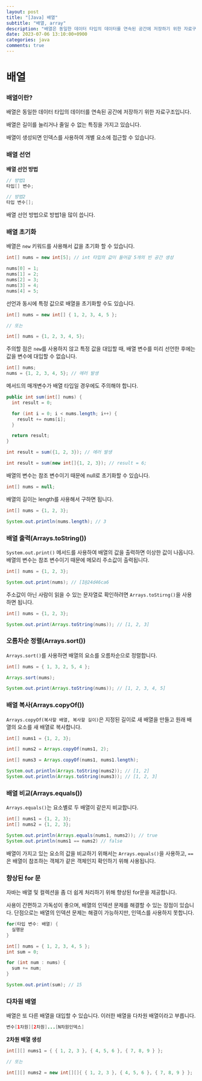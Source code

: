 ```yaml
---
layout: post
title: "[Java] 배열"
subtitle: "배열, array"
description: "배열은 동일한 데이터 타입의 데이터를 연속된 공간에 저장하기 위한 자료구조입니다. 배열은 길이를 늘리거나 줄일 수 없는 특징을 가지고 있습니다. 배열이 생성되면 인덱스를 사용하여 개별 요소에 접근할 수 있습니다."
date: 2023-07-06 13:10:00+0900
categories: java
comments: true
---
```


# 배열

### 배열이란?

배열은 동일한 데이터 타입의 데이터를 연속된 공간에 저장하기 위한 자료구조입니다.

배열은 길이를 늘리거나 줄일 수 없는 특징을 가지고 있습니다.

배열이 생성되면 인덱스를 사용하여 개별 요소에 접근할 수 있습니다.

### 배열 선언

**배열 선언 방법**

```java
// 방법1
타입[] 변수;

// 방법2
타입 변수[];
```

배열 선언 방법으로 방법1을 많이 씁니다.

### 배열 초기화

배열은 `new` 키워드를 사용해서 값을 초기화 할 수 있습니다.

```java
int[] nums = new int[5]; // int 타입의 값이 들어갈 5개의 빈 공간 생성

nums[0] = 1;
nums[1] = 2;
nums[2] = 3;
nums[3] = 4;
nums[4] = 5;
```

선언과 동시에 특정 값으로 배열을 초기화할 수도 있습니다.

```java
int[] nums = new int[] { 1, 2, 3, 4, 5 };

// 또는

int[] nums = {1, 2, 3, 4, 5};
```

주의할 점은 `new`를 사용하지 않고 특정 값을 대입할 때, 배열 변수를 미리 선언한 후에는 값을 변수에 대입할 수 없습니다.

```java
int[] nums;
nums = {1, 2, 3, 4, 5}; // 에러 발생
```

메서드의 매개변수가 배열 타입일 경우에도 주의해야 합니다.

```java
public int sum(int[] nums) {
  int result = 0;

  for (int i = 0; i < nums.length; i++) {
    result += nums[i];
  }

  return result;
}

int result = sum({1, 2, 3}); // 에러 발생

int result = sum(new int[]{1, 2, 3}); // result = 6;
```

배열의 변수는 참조 변수이기 때문에 null로 초기화할 수 있습니다.

```java
int[] nums = null;
```

배열의 길이는 length를 사용해서 구하면 됩니다.

```java
int[] nums = {1, 2, 3};

System.out.println(nums.length); // 3
```

### 배열 출력(Arrays.toString())

`System.out.print()` 메서드를 사용하여 배열의 값을 출력하면 이상한 값이 나옵니다. 배열의 변수는 참조 변수이기 때문에 메모리 주소값이 출력됩니다.

```java
int[] nums = {1, 2, 3};

System.out.print(nums); // [I@24d46ca6
```

주소값이 아닌 사람이 읽을 수 있는 문자열로 확인하려면 `Arrays.toStirng()`을 사용하면 됩니다.

```java
int[] nums = {1, 2, 3};

System.out.print(Arrays.toString(nums)); // [1, 2, 3]
```

### 오름차순 정렬(Arrays.sort())

`Arrays.sort()`를 사용하면 배열의 요소를 오름차순으로 정렬합니다.

```java
int[] nums = { 1, 3, 2, 5, 4 };

Arrays.sort(nums);

System.out.print(Arrays.toString(nums)); // [1, 2, 3, 4, 5]
```

### 배열 복사(Arrays.copyOf())

`Arrays.copyOf(복사할 배열, 복사할 길이)`은 지정된 길이로 새 배열을 만들고 원래 배열의 요소를 새 배열로 복사합니다.

```java
int[] nums1 = {1, 2, 3};

int[] nums2 = Arrays.copyOf(nums1, 2);

int[] nums3 = Arrays.copyOf(nums1, nums1.length);

System.out.println(Arrays.toString(nums2)); // [1, 2]
System.out.println(Arrays.toString(nums3)); // [1, 2, 3]
```

### 배열 비교(Arrays.equals())

`Arrays.equals()`는 요소별로 두 배열이 같은지 비교합니다.

```java
int[] nums1 = {1, 2, 3};
int[] nums2 = {1, 2, 3};

System.out.println(Arrays.equals(nums1, nums2)); // true
System.out.println(nums1 == nums2) // false
```

배열이 가지고 있는 요소의 값을 비교하기 위해서는 `Arrays.equals()`을 사용하고, `==`은 배열이 참조하는 객체가 같은 객체인지 확인하기 위해 사용됩니다.

### 향상된 for 문

자바는 배열 및 컬렉션을 좀 더 쉽게 처리하기 위해 향상된 for문을 제공합니다.

사용이 간편하고 가독성이 좋으며, 배열의 인덱션 문제를 해결할 수 있는 장점이 있습니다. 단점으로는 배열의 인덱션 문제는 해결이 가능하지만, 인덱스를 사용하지 못합니다.

```java
for(타입 변수: 배열) {
  실행문
}
```

```java
int[] nums = { 1, 2, 3, 4, 5 };
int sum = 0;

for (int num : nums) {
  sum += num;
}

System.out.print(sum); // 15
```

### 다차원 배열

배열은 또 다른 배열을 대입할 수 있습니다. 이러한 배열을 다차원 배열이라고 부릅니다.

```java
변수[1차원][2차원]...[N차원인덱스]
```

**2차원 배열 생성**

```java
int[][] nums1 = { { 1, 2, 3 }, { 4, 5, 6 }, { 7, 8, 9 } };

// 또는

int[][] nums2 = new int[][]{ { 1, 2, 3 }, { 4, 5, 6 }, { 7, 8, 9 } };

```
